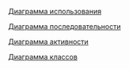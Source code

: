 [Диаграмма использования](https://github.com/messi3nik/DishCalculator/blob/master/Documents/Diagrams/UseCase/UseCase.md)

[Диаграмма последовательности](https://github.com/messi3nik/DishCalculator/blob/master/Documents/Diagrams/Sequences/Sequences.md)

[Диаграмма активности](https://github.com/messi3nik/DishCalculator/blob/master/Documents/Diagrams/Activities/Activities.md)

[Диаграмма классов](https://github.com/messi3nik/DishCalculator/blob/master/Documents/Diagrams/ClassDiagram/ClassDiagram.md)